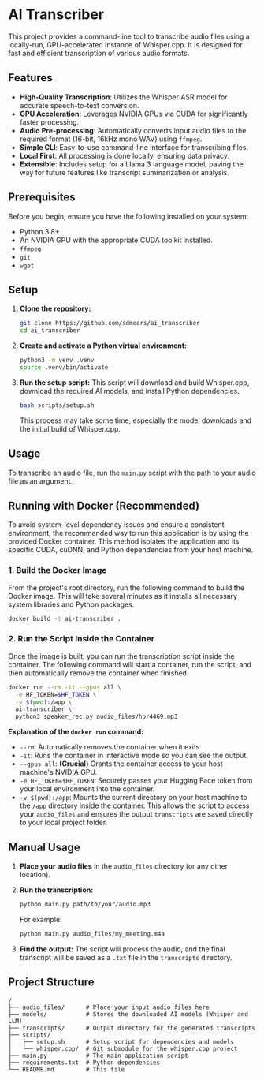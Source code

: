 # AI Transcriber

This project provides a command-line tool to transcribe audio files using a locally-run, GPU-accelerated instance of Whisper.cpp. It is designed for fast and efficient transcription of various audio formats.

## Features

-   **High-Quality Transcription**: Utilizes the Whisper ASR model for accurate speech-to-text conversion.
-   **GPU Acceleration**: Leverages NVIDIA GPUs via CUDA for significantly faster processing.
-   **Audio Pre-processing**: Automatically converts input audio files to the required format (16-bit, 16kHz mono WAV) using `ffmpeg`.
-   **Simple CLI**: Easy-to-use command-line interface for transcribing files.
-   **Local First**: All processing is done locally, ensuring data privacy.
-   **Extensible**: Includes setup for a Llama 3 language model, paving the way for future features like transcript summarization or analysis.

## Prerequisites

Before you begin, ensure you have the following installed on your system:

-   Python 3.8+
-   An NVIDIA GPU with the appropriate CUDA toolkit installed.
-   `ffmpeg`
-   `git`
-   `wget`

## Setup

1.  **Clone the repository:**
    ```bash
    git clone https://github.com/sdmeers/ai_transcriber
    cd ai_transcriber
    ```

2.  **Create and activate a Python virtual environment:**
    ```bash
    python3 -m venv .venv
    source .venv/bin/activate
    ```

3.  **Run the setup script:**
    This script will download and build Whisper.cpp, download the required AI models, and install Python dependencies.
    ```bash
    bash scripts/setup.sh
    ```
    This process may take some time, especially the model downloads and the initial build of Whisper.cpp.

## Usage

To transcribe an audio file, run the `main.py` script with the path to your audio file as an argument.

## Running with Docker (Recommended)

To avoid system-level dependency issues and ensure a consistent environment, the recommended way to run this application is by using the provided Docker container. This method isolates the application and its specific CUDA, cuDNN, and Python dependencies from your host machine.

### 1. Build the Docker Image

From the project's root directory, run the following command to build the Docker image. This will take several minutes as it installs all necessary system libraries and Python packages.

```bash
docker build -t ai-transcriber .
```

### 2. Run the Script Inside the Container

Once the image is built, you can run the transcription script inside the container. The following command will start a container, run the script, and then automatically remove the container when finished.

```bash
docker run --rm -it --gpus all \
  -e HF_TOKEN=$HF_TOKEN \
  -v $(pwd):/app \
  ai-transcriber \
  python3 speaker_rec.py audio_files/hpr4469.mp3
```

**Explanation of the `docker run` command:**
- `--rm`: Automatically removes the container when it exits.
- `-it`: Runs the container in interactive mode so you can see the output.
- `--gpus all`: **(Crucial)** Grants the container access to your host machine's NVIDIA GPU.
- `-e HF_TOKEN=$HF_TOKEN`: Securely passes your Hugging Face token from your local environment into the container.
- `-v $(pwd):/app`: Mounts the current directory on your host machine to the `/app` directory inside the container. This allows the script to access your `audio_files` and ensures the output `transcripts` are saved directly to your local project folder.


## Manual Usage

1.  **Place your audio files** in the `audio_files` directory (or any other location).

2.  **Run the transcription:**
    ```bash
    python main.py path/to/your/audio.mp3
    ```
    For example:
    ```bash
    python main.py audio_files/my_meeting.m4a
    ```

3.  **Find the output:**
    The script will process the audio, and the final transcript will be saved as a `.txt` file in the `transcripts` directory.

## Project Structure

```
/
├── audio_files/      # Place your input audio files here
├── models/           # Stores the downloaded AI models (Whisper and LLM)
├── transcripts/      # Output directory for the generated transcripts
├── scripts/
│   ├── setup.sh      # Setup script for dependencies and models
│   └── whisper.cpp/  # Git submodule for the whisper.cpp project
├── main.py           # The main application script
├── requirements.txt  # Python dependencies
└── README.md         # This file
```
